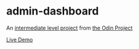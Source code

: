 # admin-dashboard

An [intermediate level project](https://www.theodinproject.com/lessons/node-path-intermediate-html-and-css-admin-dashboard) from [the Odin Project](https://www.theodinproject.com/)

[Live Demo](https://nathanc90.github.io/admin-dashboard/)
